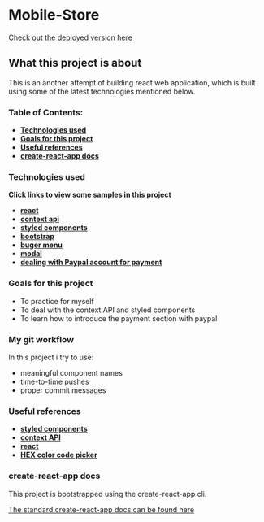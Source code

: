 # Mobile-Store

[Check out the deployed version here](https://mobile-e-commerce-app.netlify.com)

## What this project is about

This is an another attempt of building react web application, which is built using some of the latest technologies mentioned below.

### Table of Contents:

* **[Technologies used](https://github.com/amuru0S/Mobile-Store#technologies-used)**
* **[Goals for this project](https://github.com/amuru0S/Mobile-Store#goals-for-this-project)**
* **[Useful references](https://github.com/amuru0S/Mobile-Store#useful-references)**
* **[create-react-app docs](https://github.com/amuru0S/Mobile-Store#create-react-app-docs)**


### Technologies used

**Click links to view some samples in this project**

* **[react](https://github.com/amuru0S/Mobile-Store/blob/master/src/components/ProductList.js)**
* **[context api](https://github.com/amuru0S/Mobile-Store/blob/master/src/context.js)**
* **[styled components](https://github.com/amuru0S/Mobile-Store/blob/master/src/components/Button.js)**
* **[bootstrap](https://github.com/amuru0S/Mobile-Store/blob/master/src/components/Cart/CartColumns.js)**
* **[buger menu](https://github.com/amuru0S/Mobile-Store/blob/master/src/components/Navbar.js)**
* **[modal](https://github.com/amuru0S/Mobile-Store/blob/master/src/components/Modal.js)**
* **[dealing with Paypal account for payment](https://github.com/amuru0S/Mobile-Store/blob/master/src/components/Cart/PayPalButton.js)**

### Goals for this project

* To practice for myself
* To deal with the context API and styled components
* To learn how to introduce the payment section with paypal

### My git workflow

In this project i try to use:

* meaningful component names
* time-to-time pushes
* proper commit messages

### Useful references

* **[styled components](https://www.styled-components.com/)**
* **[context API](https://flaviocopes.com/react-context-api/)**
* **[react](https://reactjs.org/docs/getting-started.html)**
* **[HEX color code picker](https://flatuicolors.com/)**

### create-react-app docs

This project is bootstrapped using the create-react-app cli.

[The standard create-react-app docs can be found here]()
